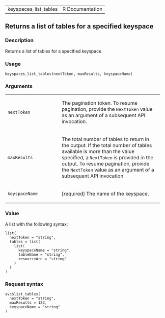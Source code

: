 <table style="width: 100%;">
<tbody>
<tr class="odd">
<td>keyspaces_list_tables</td>
<td style="text-align: right;">R Documentation</td>
</tr>
</tbody>
</table>

## Returns a list of tables for a specified keyspace

### Description

Returns a list of tables for a specified keyspace.

### Usage

    keyspaces_list_tables(nextToken, maxResults, keyspaceName)

### Arguments

<table>
<colgroup>
<col style="width: 35%" />
<col style="width: 65%" />
</colgroup>
<tbody>
<tr class="odd">
<td><code id="keyspaces_list_tables_:_nextToken">nextToken</code></td>
<td><p>The pagination token. To resume pagination, provide the
<code>NextToken</code> value as an argument of a subsequent API
invocation.</p></td>
</tr>
<tr class="even">
<td><code id="keyspaces_list_tables_:_maxResults">maxResults</code></td>
<td><p>The total number of tables to return in the output. If the total
number of tables available is more than the value specified, a
<code>NextToken</code> is provided in the output. To resume pagination,
provide the <code>NextToken</code> value as an argument of a subsequent
API invocation.</p></td>
</tr>
<tr class="odd">
<td><code
id="keyspaces_list_tables_:_keyspaceName">keyspaceName</code></td>
<td><p>[required] The name of the keyspace.</p></td>
</tr>
</tbody>
</table>

### Value

A list with the following syntax:

    list(
      nextToken = "string",
      tables = list(
        list(
          keyspaceName = "string",
          tableName = "string",
          resourceArn = "string"
        )
      )
    )

### Request syntax

    svc$list_tables(
      nextToken = "string",
      maxResults = 123,
      keyspaceName = "string"
    )

